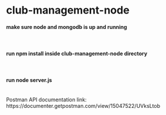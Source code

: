 # club-management-node

<h4>make sure node and mongodb is up and running</h4>
<br/>
<h4>run npm install inside club-management-node directory</h4>
<br/>
<h4>run node server.js</h4>
<br/>
Postman API documentation link: https://documenter.getpostman.com/view/15047522/UVksLtob
